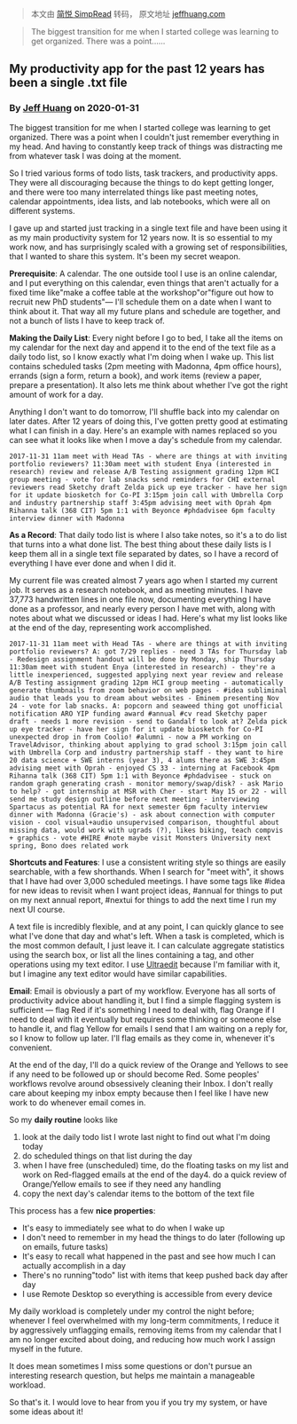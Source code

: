 > 本文由 [简悦 SimpRead](http://ksria.com/simpread/) 转码， 原文地址 [jeffhuang.com](https://jeffhuang.com/productivity_text_file/)

> The biggest transition for me when I started college was learning to get organized. There was a point......

My productivity app for the past 12 years has been a single .txt file
---------------------------------------------------------------------

### By [Jeff Huang](https://jeffhuang.com/) on 2020-01-31

The biggest transition for me when I started college was learning to get organized. There was a point when I couldn't just remember everything in my head. And having to constantly keep track of things was distracting me from whatever task I was doing at the moment.

So I tried various forms of todo lists, task trackers, and productivity apps. They were all discouraging because the things to do kept getting longer, and there were too many interrelated things like past meeting notes, calendar appointments, idea lists, and lab notebooks, which were all on different systems.

I gave up and started just tracking in a single text file and have been using it as my main productivity system for 12 years now. It is so essential to my work now, and has surprisingly scaled with a growing set of responsibilities, that I wanted to share this system. It's been my secret weapon.

**Prerequisite**: A calendar. The one outside tool I use is an online calendar, and I put everything on this calendar, even things that aren't actually for a fixed time like"make a coffee table at the workshop"or"figure out how to recruit new PhD students"— I'll schedule them on a date when I want to think about it. That way all my future plans and schedule are together, and not a bunch of lists I have to keep track of.

**Making the Daily List**: Every night before I go to bed, I take all the items on my calendar for the next day and append it to the end of the text file as a daily todo list, so I know exactly what I'm doing when I wake up. This list contains scheduled tasks (2pm meeting with Madonna, 4pm office hours), errands (sign a form, return a book), and work items (review a paper, prepare a presentation). It also lets me think about whether I've got the right amount of work for a day.

Anything I don't want to do tomorrow, I'll shuffle back into my calendar on later dates. After 12 years of doing this, I've gotten pretty good at estimating what I can finish in a day. Here's an example with names replaced so you can see what it looks like when I move a day's schedule from my calendar.

`2017-11-31 11am meet with Head TAs - where are things at with inviting portfolio reviewers? 11:30am meet with student Enya (interested in research) review and release A/B Testing assignment grading 12pm HCI group meeting - vote for lab snacks send reminders for CHI external reviewers read Sketchy draft Zelda pick up eye tracker - have her sign for it update biosketch for Co-PI 3:15pm join call with Umbrella Corp and industry partnership staff 3:45pm advising meet with Oprah 4pm Rihanna talk (368 CIT) 5pm 1:1 with Beyonce #phdadvisee 6pm faculty interview dinner with Madonna`

**As a Record**: That daily todo list is where I also take notes, so it's a to do list that turns into a what done list. The best thing about these daily lists is I keep them all in a single text file separated by dates, so I have a record of everything I have ever done and when I did it.

My current file was created almost 7 years ago when I started my current job. It serves as a research notebook, and as meeting minutes. I have 37,773 handwritten lines in one file now, documenting everything I have done as a professor, and nearly every person I have met with, along with notes about what we discussed or ideas I had. Here's what my list looks like at the end of the day, representing work accomplished.

`2017-11-31 11am meet with Head TAs - where are things at with inviting portfolio reviewers? A: got 7/29 replies - need 3 TAs for Thursday lab - Redesign assignment handout will be done by Monday, ship Thursday 11:30am meet with student Enya (interested in research) - they're a little inexperienced, suggested applying next year review and release A/B Testing assignment grading 12pm HCI group meeting - automatically generate thumbnails from zoom behavior on web pages - #idea subliminal audio that leads you to dream about websites - Eminem presenting Nov 24 - vote for lab snacks. A: popcorn and seaweed thing got unofficial notification ARO YIP funding award #annual #cv read Sketchy paper draft - needs 1 more revision - send to Gandalf to look at? Zelda pick up eye tracker - have her sign for it update biosketch for Co-PI unexpected drop in from Coolio! #alumni - now a PM working on TravelAdvisor, thinking about applying to grad school 3:15pm join call with Umbrella Corp and industry partnership staff - they want to hire 20 data science + SWE interns (year 3), 4 alums there as SWE 3:45pm advising meet with Oprah - enjoyed CS 33 - interning at Facebook 4pm Rihanna talk (368 CIT) 5pm 1:1 with Beyonce #phdadvisee - stuck on random graph generating crash - monitor memory/swap/disk? - ask Mario to help? - got internship at MSR with Cher - start May 15 or 22 - will send me study design outline before next meeting - interviewing Spartacus as potential RA for next semester 6pm faculty interview dinner with Madonna (Gracie's) - ask about connection with computer vision - cool visual+audio unsupervised comparison, thoughtful about missing data, would work with ugrads (?), likes biking, teach compvis + graphics - vote #HIRE #note maybe visit Monsters University next spring, Bono does related work`

**Shortcuts and Features**: I use a consistent writing style so things are easily searchable, with a few shorthands. When I search for "meet with", it shows that I have had over 3,000 scheduled meetings. I have some tags like #idea for new ideas to revisit when I want project ideas, #annual for things to put on my next annual report, #nextui for things to add the next time I run my next UI course.

A text file is incredibly flexible, and at any point, I can quickly glance to see what I've done that day and what's left. When a task is completed, which is the most common default, I just leave it. I can calculate aggregate statistics using the search box, or list all the lines containing a tag, and other operations using my text editor. I use [Ultraedit](https://www.ultraedit.com/) because I'm familiar with it, but I imagine any text editor would have similar capabilities.

**Email**: Email is obviously a part of my workflow. Everyone has all sorts of productivity advice about handling it, but I find a simple flagging system is sufficient — flag Red if it's something I need to deal with, flag Orange if I need to deal with it eventually but requires some thinking or someone else to handle it, and flag Yellow for emails I send that I am waiting on a reply for, so I know to follow up later. I'll flag emails as they come in, whenever it's convenient.

At the end of the day, I'll do a quick review of the Orange and Yellows to see if any need to be followed up or should become Red. Some peoples' workflows revolve around obsessively cleaning their Inbox. I don't really care about keeping my inbox empty because then I feel like I have new work to do whenever email comes in.

So my **daily routine** looks like

1.  look at the daily todo list I wrote last night to find out what I'm doing today
2.  do scheduled things on that list during the day
3.  when I have free (unscheduled) time, do the floating tasks on my list and work on Red-flagged emails
at the end of the day4.  do a quick review of Orange/Yellow emails to see if they need any handling
5.  copy the next day's calendar items to the bottom of the text file

This process has a few **nice properties**:

*   It's easy to immediately see what to do when I wake up
*   I don't need to remember in my head the things to do later (following up on emails, future tasks)
*   It's easy to recall what happened in the past and see how much I can actually accomplish in a day
*   There's no running"todo" list with items that keep pushed back day after day
*   I use Remote Desktop so everything is accessible from every device

My daily workload is completely under my control the night before; whenever I feel overwhelmed with my long-term commitments, I reduce it by aggressively unflagging emails, removing items from my calendar that I am no longer excited about doing, and reducing how much work I assign myself in the future.

It does mean sometimes I miss some questions or don't pursue an interesting research question, but helps me maintain a manageable workload.

So that's it. I would love to hear from you if you try my system, or have some ideas about it!